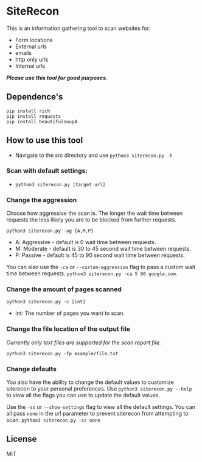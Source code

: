 # SiteRecon

This is an information gathering tool to scan websites for:
- Form locations
- External urls
- emails
- http only urls
- Internal urls

***Please use this tool for good purposes.***

## Dependence's
```{python}
pip install rich
pip install requests
pip install beautifulsoup4
```

## How to use this tool

- Navigate to the src directory and use `python3 siterecon.py -h`
### Scan with default settings:
- `python3 siterecon.py [target url]` 

### Change the aggression

Choose how aggressive the scan is. The longer the wait time between requests the less likely you are to be blocked from further requests.

`python3 siterecon.py -ag {A,M,P}`
- A: Aggressive - default is 0 wait time between requests.
- M: Moderate - default is 30 to 45 second wait time between requests.
- P: Passive - default is 45 to 90 second wait time between requests.

You can also use the `-ca` or `--custom-aggression` flag to pass a custom wait time between requests. `python3 siterecon.py -ca 5 90 google.com`. 

### Change the amount of pages scanned

`python3 siterecon.py -c [int]`
- int: The number of pages you want to scan.

### Change the file location of the output file

*Currently only text files are supported for the scan report file.*

`python3 siterecon.py -fp example/file.txt`

### Change defaults 

You also have the ability to change the default values to customize siterecon to your personal preferences. Use `python3 siterecon.py --help` to view all the flags you can use to update the default values.

Use the `-ss` or `--show-settings` flag to view all the default settings. You can all pass `none` in the url parameter to prevent siterecon from attempting to scan.
`python3 siterecon.py -ss none`

## License

MIT
